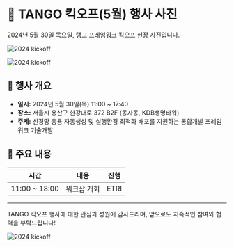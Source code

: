 # 📸 TANGO 킥오프(5월) 행사 사진

2024년 5월 30일 목요일, 탱고 프레임워크 킥오프 현장 사진입니다.

![
 2024 kickoff   
](img/24_kickoff1.png)

![
 2024 kickoff   
](img/24_kickoff3.png)

## 📅 행사 개요
- **일시:** 2024년 5월 30일(목) 11:00 ~ 17:40
- **장소:** 서울시 용산구 한강대로 372 B2F (동자동, KDB생명타워)
- **주제:** 신경망 응용 자동생성 및 실행환경 최적화 배포를 지원하는 통합개발 프레임워크 기술개발

## 🎉 주요 내용
| 시간               | 내용                                     | 진행                      |
|--------------------|------------------------------------------|---------------------------|
| 11:00 ~ 18:00      | 워크삽 개회                         | ETRI          |

---


TANGO 킥오프 행사에 대한 관심과 성원에 감사드리며, 앞으로도 지속적인 참여와 협력을 부탁드립니다!


![
 2024 kickoff   
](img/24_kickoff4.png)